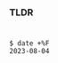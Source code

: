 ### TLDR
```

```
### 
```
$ date +%F
2023-08-04
```
### 
```

```
### 
```

```

### 
```

```
### 
```

```
### 
```

```
### 
```

```
### 
```

```
### 
```

```
### 
```

```
### 
```

```
